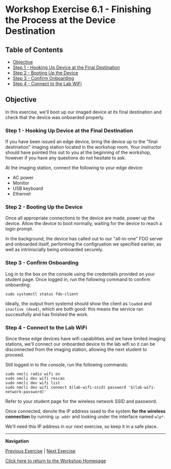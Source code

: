 # Workshop Exercise 6.1 - Finishing the Process at the Device Destination

## Table of Contents

* [Objective](#objective)
* [Step 1 - Hooking Up Device at the Final Destination](#step-1---hooking-up-device-at-the-final-destination)
* [Step 2 - Booting Up the Device](#step-2---booting-up-the-device)
* [Step 3 - Confirm Onboarding](#step-3---confirm-onboarding)
* [Step 4 - Connect to the Lab WiFi](#step-4---connect-to-the-lab-wifi)

## Objective

In this exercise, we'll boot up our imaged device at its final destination and check that the device was onboarded properly.

### Step 1 - Hooking Up Device at the Final Destination

If you have been issued an edge device, bring the device up to the "final destination" imaging station located in the workshop room. Your instructor should have pointed this out to you at the beginning of the workshop, however if you have any questions do not hesitate to ask.

At the imaging station, connect the following to your edge device:
- AC power
- Monitor
- USB keyboard
- Ethernet

### Step 2 - Booting Up the Device

Once all appropriate connections to the device are made, power up the device. Allow the device to boot normally, waiting for the device to reach a login prompt.

In the background, the device has called out to our "all-in-one" FDO server and onboarded itself, performing the configruation we specified earlier, as well as intriniscially being onboarded securely.

### Step 3 - Confirm Onboarding

Log in to the box on the console using the credentails provided on your student page. Once logged in, run the following command to confirm onboarding:
```
sudo systemctl status fdo-client
```

Ideally, the output from systemd should show the client as `loaded` and `inactive (dead)`, which are both good: this means the service ran successfully and has finished the work.

### Step 4 - Connect to the Lab WiFi

Since these edge devices have wifi capabilities and we have limited imaging stations, we'll connect our onboarded device to the lab wifi so it can be disconnected from the imaging station, allowing the next student to proceed.

Still logged in to the console, run the following commands:

```
sudo nmcli radio wifi on
sudo nmcli dev wifi rescan
sudo nmcli dev wifi list
sudo nmcli dev wifi connect $(lab-wifi-ssid) password '$(lab-wifi-network-password)'
```

Refer to your student page for the wireless network SSID and password.


Once connected, denote the IP address issed to the system **for the wireless connection** by running `ip addr` and looking under the interface named `wlp*`.

We'll need this IP address in our next exercise, so keep it in a safe place.

---
**Navigation**

[Previous Exercise](../3.4-aap-inage-build) | [Next Exercise](../4.2-initial-call-home)

[Click here to return to the Workshop Homepage](../README.md)

